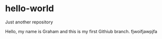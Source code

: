 # hello-world
Just another repository


Hello, my name is Graham and this is my first Githiub branch.
fjwoifjawpjfa
